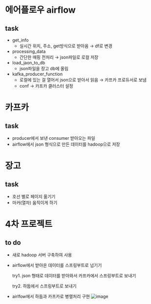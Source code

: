 # 에어플로우 airflow

## task

- get_info
    - 실시간 위치, 주소, get방식으로 받아옴 → df로 변경
- processing_data
    - 간단한 매핑 전처리 → json파일로 로컬 저장
- load_jaon_to_db
    - json파일을 장고 db에 올림
- kafka_producer_function
    - 로컬에 있는 걸 열어서 json으로 받아서 읽음 → 카프카 프로듀서로 보냄
    - conf → 카프카 클러스터 설정
    

# 카프카

## task

- producer에서 보낸 consumer 받아오는 파일
- airflow에서 json 형식으로 만든 데이터를 hadoop으로 저장

# 장고

## task

- 호선 별로 페이지 옮기기
- 마커(열차) 움직이게 하기

# 4차 프로젝트

## to do

- 새로 hadoop 서버 구축하여 사용

- airflow에서 받아온 데이터를 스프링부트로 넘기기
    
    try1. json 형태로 데이터를 받아와서 카프카에서 스프링부트로 보내기
    
    try2. 하둡에서 스프링부트로 보내기
    
- airlfow에서 하둡과 카프카로 병렬처리 구현
![image](https://github.com/user-attachments/assets/824395aa-58e5-48b4-bee4-624550610d95)

